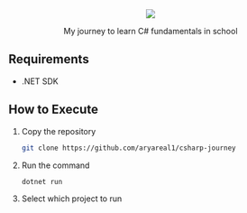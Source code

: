 <div align="center">
  <img src="https://capsule-render.vercel.app/api?type=waving&height=200&color=gradient&text=C%23%20Journey&fontAlignY=40">
  <p>My journey to learn C# fundamentals in school</p>
</div>

## Requirements
- .NET SDK

## How to Execute
1. Copy the repository
   ```sh
   git clone https://github.com/aryareal1/csharp-journey
   ```
2. Run the command
   ```sh
   dotnet run 
   ```
3. Select which project to run
